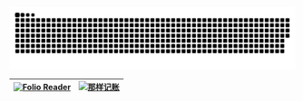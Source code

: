 [![github contribution grid snake animation](https://raw.githubusercontent.com/bakumon/bakumon/output/github-contribution-grid-snake.svg)](#)

|[![Folio Reader](https://i.loli.net/2021/07/17/IPq8KM2kf17A3eb.png)](https://foliorss.com/)|[![那样记账](https://i.loli.net/2021/10/09/CyTplVHqNgszdAu.png)](https://wallet.bakumon.me/)|
|--|--|
